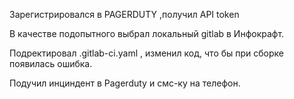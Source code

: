 
Зарегистрировался в PAGERDUTY ,получил API token 

В качестве подопытного выбрал локальный gitlab в Инфокрафт.

Подректировал .gitlab-ci.yaml , изменил код, что бы при сборке появилась ошибка.

Подучил инциндент в Pagerduty и смс-ку на телефон.
